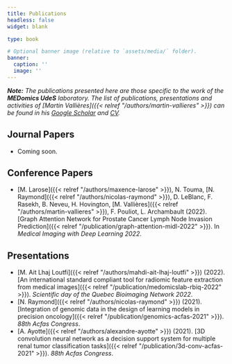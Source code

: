 ```yaml
---
title: Publications
headless: false
widget: blank

type: book

# Optional banner image (relative to `assets/media/` folder).
banner:
  caption: ''
  image: ''
---
```


_**Note:** The publications presented here are those specific to the work of the **MEDomics UdeS** laboratory. The 
list of publications, presentations and activities of [Martin Vallières]({{< relref "/authors/martin-vallieres" >}})
can be found in his [Google Scholar](https://scholar.google.ca/citations?user=fRkjFK4AAAAJ) and 
[CV](https://www.dropbox.com/s/07o4ee2kegsyya8/CCV-MartinVallieres-Full_CV.pdf?dl=0)._

## Journal Papers

- Coming soon.

## Conference Papers

- [M. Larose]({{< relref "/authors/maxence-larose" >}}), N. Touma, [N. Raymond]({{< relref "/authors/nicolas-raymond" >}}), D. LeBlanc, F. Rasekh, B. Neveu, H. Hovington, [M. Vallières]({{< relref "/authors/martin-vallieres" >}}), F. Pouliot, L. Archambault (2022). [Graph Attention Network for Prostate Cancer Lymph Node Invasion Prediction]({{< relref "/publication/graph-attention-midl-2022" >}}). In _Medical Imaging with Deep Learning 2022_.

## Presentations

- [M. Ait Lhaj Loutfi]({{< relref "/authors/mahdi-ait-lhaj-loutfi" >}}) (2022). [An international standard compliant tool for radiomic feature extraction from medical images]({{< relref "/publication/medomicslab-rbiq-2022" >}}). _Scientific day of the Quebec Bioimaging Network 2022_.
- [N. Raymond]({{< relref "/authors/nicolas-raymond" >}}) (2021). [Integration of genomic data in the design of learning models in precision oncology]({{< relref "/publication/genomics-acfas-2021" >}}). _88th Acfas Congress_.
- [A. Ayotte]({{< relref "/authors/alexandre-ayotte" >}}) (2021). [3D convolution neural network as a decision support system for multiple renal tumor classification tasks]({{< relref "/publication/3d-conv-acfas-2021" >}}). _88th Acfas Congress_.

